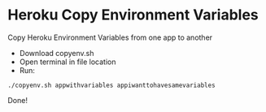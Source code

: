 # Heroku Copy Environment Variables

Copy Heroku Environment Variables from one app to another

- Download copyenv.sh
- Open terminal in file location
- Run:

```shell
./copyenv.sh appwithvariables appiwanttohavesamevariables
```

Done!
